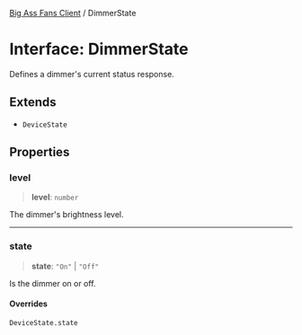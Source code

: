 [Big Ass Fans Client](../README.md) / DimmerState

# Interface: DimmerState

Defines a dimmer's current status response.

## Extends

- `DeviceState`

## Properties

### level

> **level**: `number`

The dimmer's brightness level.

***

### state

> **state**: `"On"` \| `"Off"`

Is the dimmer on or off.

#### Overrides

`DeviceState.state`
